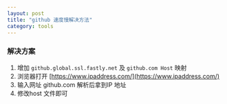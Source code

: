 ```yaml
---
layout: post
title: "github 速度慢解决方法"
category: tools
---
```


### 解决方案
1. 增加 `github.global.ssl.fastly.net` 及 `github.com Host` 映射 
2. 浏览器打开 [https://www.ipaddress.com/](https://www.ipaddress.com/)
3. 输入网址 github.com 解析后拿到IP 地址
4. 修改host 文件即可